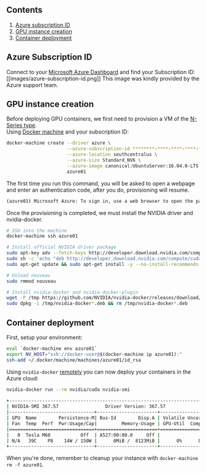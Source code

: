 ## Contents
1. [Azure subscription ID](#azure-subscription-id)
1. [GPU instance creation](#gpu-instance-creation)
1. [Container deployment](#container-deployment)

## Azure Subscription ID

Connect to your [Microsoft Azure Dashboard](https://portal.azure.com/) and find your Subscription ID:
[[images/azure-subscription-id.png]]
This image was kindly provided by the Azure support team.

## GPU instance creation

Before deploying GPU containers, we first need to provision a VM of the [N-Series type](https://azure.microsoft.com/en-us/blog/azure-n-series-general-availability-on-december-1/).  
Using [Docker machine](https://docs.docker.com/machine/install-machine/) and your subscription ID:

```sh
docker-machine create --driver azure \
                      --azure-subscription-id ********-****-****-****-************ \
                      --azure-location southcentralus \
                      --azure-size Standard_NV6 \
                      --azure-image canonical:UbuntuServer:16.04.0-LTS:latest \
                      azure01
```
The first time you run this command, you will be asked to open a webpage and enter an authentication code, after you do, provisioning will resume.
```sh
(azure01) Microsoft Azure: To sign in, use a web browser to open the page https://aka.ms/devicelogin and enter the code ********* to authenticate.
```

Once the provisioning is completed, we must install the NVIDIA driver and nvidia-docker.


```sh
# SSH into the machine
docker-machine ssh azure01

# Install official NVIDIA driver package
sudo apt-key adv --fetch-keys http://developer.download.nvidia.com/compute/cuda/repos/ubuntu1604/x86_64/7fa2af80.pub
sudo sh -c 'echo "deb http://developer.download.nvidia.com/compute/cuda/repos/ubuntu1604/x86_64 /" > /etc/apt/sources.list.d/cuda.list'
sudo apt-get update && sudo apt-get install -y --no-install-recommends cuda-drivers

# Unload nouveau
sudo rmmod nouveau

# Install nvidia-docker and nvidia-docker-plugin
wget -P /tmp https://github.com/NVIDIA/nvidia-docker/releases/download/v1.0.0-rc.3/nvidia-docker_1.0.0.rc.3-1_amd64.deb
sudo dpkg -i /tmp/nvidia-docker*.deb && rm /tmp/nvidia-docker*.deb
```

## Container deployment

First, setup your environment:

```sh
eval `docker-machine env azure01`
export NV_HOST="ssh://docker-user@$(docker-machine ip azure01):"
ssh-add ~/.docker/machine/machines/azure01/id_rsa
```

Using `nvidia-docker` [remotely](nvidia-docker#running-it-remotely) you can now deploy your containers in the Azure cloud:

```sh
nvidia-docker run --rm nvidia/cuda nvidia-smi
     
+-----------------------------------------------------------------------------+
| NVIDIA-SMI 367.57                 Driver Version: 367.57                    |
|-------------------------------+----------------------+----------------------+
| GPU  Name        Persistence-M| Bus-Id        Disp.A | Volatile Uncorr. ECC |
| Fan  Temp  Perf  Pwr:Usage/Cap|         Memory-Usage | GPU-Util  Compute M. |
|===============================+======================+======================|
|   0  Tesla M60           Off  | A527:00:00.0     Off |                  Off |
| N/A   39C    P8    14W / 150W |      0MiB /  8123MiB |      0%      Default |
+-------------------------------+----------------------+----------------------+
```
When you're done, remember to cleanup your instance with `docker-machine rm -f azure01`.